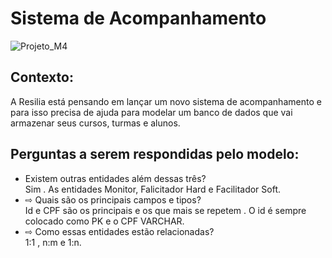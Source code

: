 <h1>Sistema de Acompanhamento  </h1>

![Projeto_M4](https://user-images.githubusercontent.com/112434743/215635218-52fae615-864e-4be6-a3f2-d3b636da9c2a.png)

<h2> Contexto: </h2>
A Resilia está pensando em lançar um novo sistema de
acompanhamento e para isso precisa de ajuda para modelar um
banco de dados que vai armazenar seus cursos, turmas e alunos.



<h2>Perguntas a serem respondidas pelo modelo: </h2>


<ul> 
<li>Existem outras entidades além dessas três? </li>
Sim . As entidades Monitor, Falicitador Hard e Facilitador Soft.

<li>⇨ Quais são os principais campos e tipos?  </li>
Id e CPF são os principais e os que mais se repetem . O id é sempre colocado como PK e o CPF VARCHAR.

<li>⇨ Como essas entidades estão relacionadas? </li>
1:1 , n:m e 1:n.

<ul>
